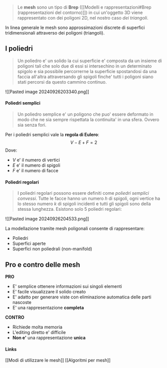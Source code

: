 >Le **mesh** sono un tipo di **Brep** ([[Modelli e rappresentazioni#Brep (rappresentazioni del contorno)]]) in cui un'oggetto 3D viene rappresentato con dei poligoni 2D, nel nostro caso *dei triangoli*.

In linea generale le mesh sono approssimazioni discrete di superfici tridimensionali attraverso dei poligoni (triangoli).
## I poliedri
>Un poliedro e' un solido la cui superficie e' composta da un insieme di poligoni tali che solo due di essi si intersechino in un determinato spigolo e sia possibile percorrerne la superficie spostandosi da una faccia all'altra attraversando gli spigoli finche' tutti i poligoni siano stati percorsi da questo cammino continuo.

![[Pasted image 20240926203340.png]]

#### Poliedri semplici
>Un poliedro semplice e' un poligono che puo' essere deformato in modo che ne sia sempre rispettata la continuita' in una sfera. Ovvero sia senza fori.

Per i poliedri semplici vale la **regola di Eulero**:
$$V-E+F=2$$
Dove:
- $V$ e' il numero di vertici
- $E$ e' il numero di spigoli
- $F$ e' il numero di facce
#### Poliedri regolari
>I poliedri regolari possono essere definiti come *poliedri semplici convessi*. Tutte le facce hanno un numero $h$ di spigoli, ogni vertice ha lo stesso numero $k$ di spigoli incidenti e tutti gli spigoli sono della stessa lunghezza. Esistono solo 5 poliedri regolari:

![[Pasted image 20240926204533.png]]

La modellazione tramite mesh poligonali consente di rappresentare:
- Poliedri
- Superfici aperte
- Superfici non poliedrali (non-manifold)

## Pro e contro delle mesh
**PRO**
- E' semplice ottenere informazioni sui singoli elementi
- E' facile visualizzare il solido creato
- E' adatto per generare viste con eliminazione automatica delle parti nascoste
- E' una rappresentazione **completa**

**CONTRO**
- Richiede molta memoria
- L'editing diretto e' difficile
- **Non e'** una rappresentazione **unica**

#### Links
[[Modi di utilizzare le mesh]]
[[Algoritmi per mesh]]